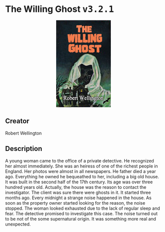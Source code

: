 
# The Willing Ghost <kbd>v3.2.1</kbd>

<center>
  <img src="./cover-1024.jpg"/>
</center>

## Creator
Robert Wellington

## Description
<p>A young woman came to the office of a private detective. He recognized her almost immediately. She was an heiress of one of the richest people in England. Her photos were almost in all newspapers. He father died a year ago. Everything he owned he bequeathed to her, including a big old house. It was built in the second half of the 17th century. Its age was over three hundred years old. Actually, the house was the reason to contact the investigator. The client was sure there were ghosts in it. It started three months ago. Every midnight a strange noise happened in the house. As soon as the property owner started looking for the reason, the noise stopped. The woman looked exhausted due to the lack of regular sleep and fear. The detective promised to investigate this case. The noise turned out to be not of the some supernatural origin. It was something more real and unexpected.</p>
